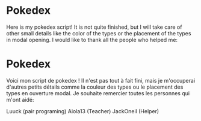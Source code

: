 # Pokedex

Here is my pokedex script!
It is not quite finished, but I will take care of other small details like the color of the types or the placement of the types in modal opening.
I would like to thank all the people who helped me:

# Pokedex

Voici mon script de pokedex !
Il n'est pas tout à fait fini, mais je m'occuperai d'autres petits détails comme la couleur des types ou le placement des types en ouverture modal.
Je souhaite remercier toutes les personnes qui m'ont aidé:





Luuck (pair programing)
Aiola13 (Teacher)
JackOneil (Helper)
